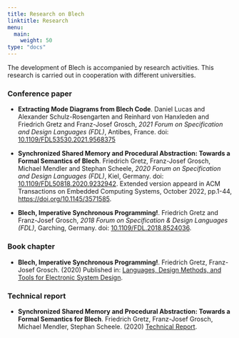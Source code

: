 ```yaml
---
title: Research on Blech
linktitle: Research
menu:
  main:
    weight: 50
type: "docs"
---
```


The development of Blech is accompanied by research activities. This research is carried out in cooperation with different universities.


### Conference paper

<a id="mode-diagrams"> 

- **Extracting Mode Diagrams from Blech Code**. Daniel Lucas and Alexander Schulz-Rosengarten and Reinhard von Hanxleden and Friedrich Gretz and Franz-Josef Grosch, *2021 Forum on Specification and Design Languages (FDL)*, Antibes, France. doi: [10.1109/FDL53530.2021.9568375](https://doi.org/10.1109/FDL53530.2021.9568375)
</A>

- **Synchronized Shared Memory and Procedural Abstraction: Towards a Formal Semantics of Blech**. Friedrich Gretz, Franz-Josef Grosch, Michael Mendler and Stephan Scheele, *2020 Forum on Specification and Design Languages (FDL)*, Kiel, Germany. doi: [10.1109/FDL50818.2020.9232942](https://doi.org/10.1109/FDL50818.2020.9232942). Extended version appeard in ACM Transactions on Embedded Computing Systems, October 2022, pp.1-44, https://doi.org/10.1145/3571585.
  
- **Blech, Imperative Synchronous Programming!**. Friedrich Gretz and Franz-Josef Grosch, *2018 Forum on Specification & Design Languages (FDL)*, Garching, Germany. doi: [10.1109/FDL.2018.8524036](https://doi.org/10.1109/FDL.2018.8524036).


### Book chapter

- **Blech, Imperative Synchronous Programming!**. Friedrich Gretz, Franz-Josef Grosch. (2020) Published in: [Languages, Design Methods, and Tools for Electronic System Design](https://www.springerprofessional.de/en/languages-design-methods-and-tools-for-electronic-system-design/17521362).


### Technical report

- <a id="blech-semantics"> **Synchronized Shared Memory and Procedural Abstraction: Towards a Formal Semantics for Blech**. </a> Friedrich Gretz, Franz-Josef Grosch, Michael Mendler, Stephan Scheele. (2020) [Technical Report](https://www.uni-bamberg.de/fileadmin/uni/fakultaeten/wiai_professuren/grundlagen_informatik/papersMM/blech-sem-rep-v2.pdf).



